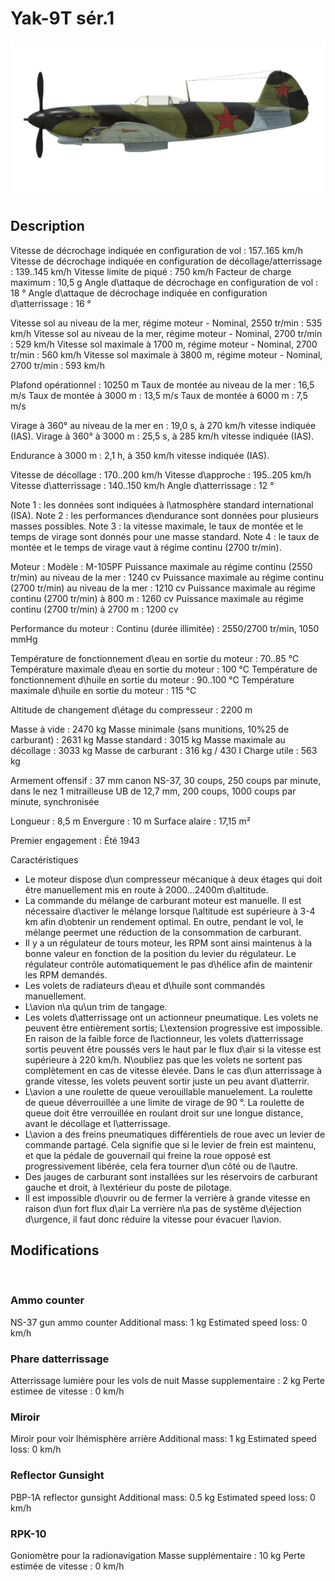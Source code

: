 ﻿# Yak-9T sér.1

![yak9ts1](../images/yak9ts1.png)

## Description

Vitesse de décrochage indiquée en configuration de vol : 157..165 km/h
Vitesse de décrochage indiquée en configuration de décollage/atterrissage : 139..145 km/h
Vitesse limite de piqué : 750 km/h
Facteur de charge maximum : 10,5 g
Angle d\attaque de décrochage en configuration de vol : 18 °
Angle d\attaque de décrochage indiquée en configuration d\atterrissage : 16 °

Vitesse sol au niveau de la mer, régime moteur - Nominal, 2550 tr/min : 535 km/h
Vitesse sol au niveau de la mer, régime moteur - Nominal, 2700 tr/min : 529 km/h
Vitesse sol maximale à 1700 m, régime moteur - Nominal, 2700 tr/min : 560 km/h
Vitesse sol maximale à 3800 m, régime moteur - Nominal, 2700 tr/min : 593 km/h

Plafond opérationnel : 10250 m
Taux de montée au niveau de la mer : 16,5 m/s
Taux de montée à 3000 m : 13,5 m/s
Taux de montée à 6000 m : 7,5 m/s

Virage à 360° au niveau de la mer en : 19,0 s, à 270 km/h vitesse indiquée (IAS).
Virage à 360° à 3000 m : 25,5 s, à 285 km/h vitesse indiquée (IAS).

Endurance à 3000 m : 2,1 h, à 350 km/h vitesse indiquée (IAS).

Vitesse de décollage : 170..200 km/h
Vitesse d\approche : 195..205 km/h
Vitesse d\atterrissage : 140..150 km/h
Angle d\atterrissage : 12 °

Note 1 : les données sont indiquées à l\atmosphère standard international (ISA).
Note 2 : les performances d\endurance sont données pour plusieurs masses possibles.
Note 3 : la vitesse maximale, le taux de montée et le temps de virage sont donnés pour une masse standard.
Note 4 : le taux de montée et le temps de virage vaut à régime continu (2700 tr/min).

Moteur :
Modèle : M-105PF
Puissance maximale au régime continu (2550 tr/min) au niveau de la mer : 1240 cv
Puissance maximale au régime continu (2700 tr/min) au niveau de la mer : 1210 cv
Puissance maximale au régime continu (2700 tr/min) à 800 m : 1260 cv
Puissance maximale au régime continu (2700 tr/min) à 2700 m : 1200 cv

Performance du moteur :
Continu (durée illimitée) : 2550/2700 tr/min, 1050 mmHg

Température de fonctionnement d\eau en sortie du moteur : 70..85 °C
Température maximale d\eau en sortie du moteur : 100 °C
Température de fonctionnement d\huile en sortie du moteur : 90..100 °C
Température maximale d\huile en sortie du moteur : 115 °C

Altitude de changement d\étage du compresseur : 2200 m

Masse à vide : 2470 kg
Masse minimale (sans munitions, 10%25 de carburant) : 2631 kg
Masse standard : 3015 kg
Masse maximale au décollage : 3033 kg
Masse de carburant : 316 kg / 430 l
Charge utile : 563 kg

Armement offensif :
37 mm canon NS-37, 30 coups, 250 coups par minute, dans le nez
1 mitrailleuse UB de 12,7 mm, 200 coups, 1000 coups par minute, synchronisée

Longueur : 8,5 m
Envergure : 10 m
Surface alaire : 17,15 m²

Premier engagement : Été 1943

Caractéristiques
- Le moteur dispose d\un compresseur mécanique à deux étages qui doit être manuellement mis en route à 2000...2400m d\altitude.
- La commande du mélange de carburant moteur est manuelle. Il est nécessaire d\activer le mélange lorsque l\altitude est supérieure à 3-4 km afin d\obtenir un rendement optimal. En outre, pendant le vol, le mélange peermet une réduction de la consommation de carburant.
- Il y a un régulateur de tours moteur, les RPM sont ainsi maintenus à la bonne valeur en fonction de la position du levier du régulateur. Le régulateur contrôle automatiquement le pas d\hélice afin de maintenir les RPM demandés.
- Les volets de radiateurs d\eau et d\huile sont commandés manuellement.
- L\avion n\a qu\un trim de tangage.
- Les volets d\atterrissage ont un actionneur pneumatique. Les volets ne peuvent être entièrement sortis; L\extension progressive est impossible. En raison de la faible force de l\actionneur, les volets d\atterrissage sortis peuvent être poussés vers le haut par le flux d\air si la vitesse est supérieure à 220 km/h. N\oubliez pas que les volets ne sortent pas complètement en cas de vitesse élevée. Dans le cas d\un atterrissage à grande vitesse, les volets peuvent sortir juste un peu avant d\atterrir.
- L\avion a une roulette de queue verouillable manuelement. La roulette de queue déverrouillée a une limite de virage de 90 °. La roulette de queue doit être verrouillée en roulant droit sur une longue distance, avant le décollage et l\atterrissage.
- L\avion a des freins pneumatiques différentiels de roue avec un levier de commande partagé. Cela signifie que si le levier de frein est maintenu, et que la pédale de gouvernail qui freine la roue opposé est progressivement libérée, cela fera tourner d\un côté ou de l\autre.
- Des jauges de carburant sont installées sur les réservoirs de carburant gauche et droit, à l\extérieur du poste de pilotage.
- Il est impossible d\ouvrir ou de fermer la verrière à grande vitesse en raison d\un fort flux d\air La verrière n\a pas de systême d\éjection d\urgence, il faut donc réduire la vitesse pour évacuer l\avion.

## Modifications
﻿

### Ammo counter

NS-37 gun ammo counter
Additional mass: 1 kg
Estimated speed loss: 0 km/h﻿

### Phare datterrissage

Atterrissage lumière pour les vols de nuit
Masse supplementaire : 2 kg
Perte estimee de vitesse : 0 km/h﻿

### Miroir

Miroir pour voir lhémisphère arrière
Additional mass: 1 kg
Estimated speed loss: 0 km/h﻿

### Reflector Gunsight

PBP-1A reflector gunsight
Additional mass: 0.5 kg
Estimated speed loss: 0 km/h﻿


### RPK-10

Goniomètre pour la radionavigation
Masse supplémentaire : 10 kg
Perte estimée de vitesse : 0 km/h